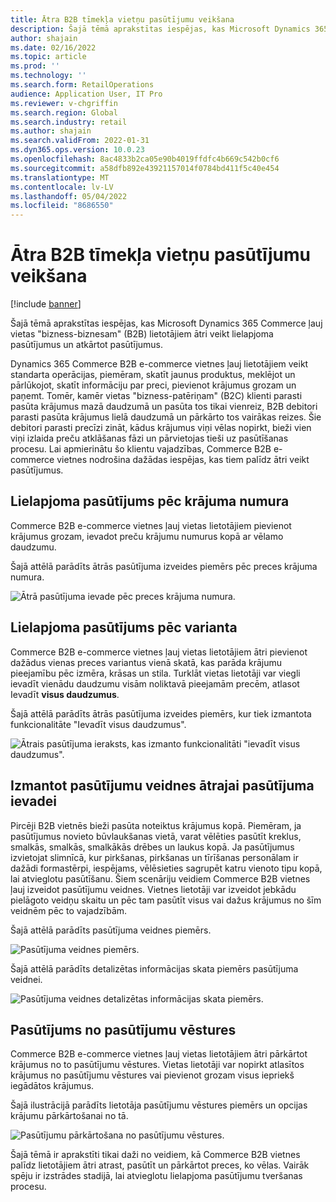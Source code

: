 ```yaml
---
title: Ātra B2B tīmekļa vietņu pasūtījumu veikšana
description: Šajā tēmā aprakstītas iespējas, kas Microsoft Dynamics 365 Commerce ļauj vietas "bizness-biznesam" (B2B) lietotājiem ātri veikt lielapjoma pasūtījumus un atkārtot pasūtījumus.
author: shajain
ms.date: 02/16/2022
ms.topic: article
ms.prod: ''
ms.technology: ''
ms.search.form: RetailOperations
audience: Application User, IT Pro
ms.reviewer: v-chgriffin
ms.search.region: Global
ms.search.industry: retail
ms.author: shajain
ms.search.validFrom: 2022-01-31
ms.dyn365.ops.version: 10.0.23
ms.openlocfilehash: 8ac4833b2ca05e90b4019ffdfc4b669c542b0cf6
ms.sourcegitcommit: a58dfb892e43921157014f0784bd411f5c40e454
ms.translationtype: MT
ms.contentlocale: lv-LV
ms.lasthandoff: 05/04/2022
ms.locfileid: "8686550"
---
```

# <a name="place-b2b-website-orders-quickly"></a>Ātra B2B tīmekļa vietņu pasūtījumu veikšana

[!include [banner](../../includes/banner.md)]

Šajā tēmā aprakstītas iespējas, kas Microsoft Dynamics 365 Commerce ļauj vietas "bizness-biznesam" (B2B) lietotājiem ātri veikt lielapjoma pasūtījumus un atkārtot pasūtījumus.

Dynamics 365 Commerce B2B e-commerce vietnes ļauj lietotājiem veikt standarta operācijas, piemēram, skatīt jaunus produktus, meklējot un pārlūkojot, skatīt informāciju par preci, pievienot krājumus grozam un paņemt. Tomēr, kamēr vietas "bizness-patēriņam" (B2C) klienti parasti pasūta krājumus mazā daudzumā un pasūta tos tikai vienreiz, B2B debitori parasti pasūta krājumus lielā daudzumā un pārkārto tos vairākas reizes. Šie debitori parasti precīzi zināt, kādus krājumus viņi vēlas nopirkt, bieži vien viņi izlaida preču atklāšanas fāzi un pārvietojas tieši uz pasūtīšanas procesu. Lai apmierinātu šo klientu vajadzības, Commerce B2B e-commerce vietnes nodrošina dažādas iespējas, kas tiem palīdz ātri veikt pasūtījumus.

## <a name="bulk-order-by-item-number"></a>Lielapjoma pasūtījums pēc krājuma numura

Commerce B2B e-commerce vietnes ļauj vietas lietotājiem pievienot krājumus grozam, ievadot preču krājumu numurus kopā ar vēlamo daudzumu.

Šajā attēlā parādīts ātrās pasūtījuma izveides piemērs pēc preces krājuma numura.

![Ātrā pasūtījuma ievade pēc preces krājuma numura.](../media/QuickAddByItem.png)

## <a name="bulk-order-by-variant"></a>Lielapjoma pasūtījums pēc varianta

Commerce B2B e-commerce vietnes ļauj vietas lietotājiem ātri pievienot dažādus vienas preces variantus vienā skatā, kas parāda krājumu pieejamību pēc izmēra, krāsas un stila. Turklāt vietas lietotāji var viegli ievadīt vienādu daudzumu visām noliktavā pieejamām precēm, atlasot Ievadīt **visus daudzumus**.

Šajā attēlā parādīts ātrās pasūtījuma izveides piemērs, kur tiek izmantota funkcionalitāte "Ievadīt visus daudzumus".

![Ātrais pasūtījuma ieraksts, kas izmanto funkcionalitāti "ievadīt visus daudzumus".](../media/MatrixView.png)

## <a name="use-order-templates-for-quick-order-entry"></a>Izmantot pasūtījumu veidnes ātrajai pasūtījuma ievadei

Pircēji B2B vietnēs bieži pasūta noteiktus krājumus kopā. Piemēram, ja pasūtījumus novieto būvlaukšanas vietā, varat vēlēties pasūtīt kreklus, smalkās, smalkās, smalkākās drēbes un laukus kopā. Ja pasūtījumus izvietojat slimnīcā, kur pirkšanas, pirkšanas un tīrīšanas personālam ir dažādi formastērpi, iespējams, vēlēsieties sagrupēt katru vienoto tipu kopā, lai atvieglotu pasūtīšanu. Šiem scenāriju veidiem Commerce B2B vietnes ļauj izveidot pasūtījumu veidnes. Vietnes lietotāji var izveidot jebkādu pielāgoto veidņu skaitu un pēc tam pasūtīt visus vai dažus krājumus no šīm veidnēm pēc to vajadzībām.

Šajā attēlā parādīts pasūtījuma veidnes piemērs.

![Pasūtījuma veidnes piemērs.](../media/OrderTemplateHeader.png)

Šajā attēlā parādīts detalizētas informācijas skata piemērs pasūtījuma veidnei.

![Pasūtījuma veidnes detalizētas informācijas skata piemērs.](../media/OrderTemplateLines.png)

## <a name="reorder-from-order-history"></a>Pasūtījums no pasūtījumu vēstures

Commerce B2B e-commerce vietnes ļauj vietas lietotājiem ātri pārkārtot krājumus no to pasūtījumu vēstures. Vietas lietotāji var nopirkt atlasītos krājumus no pasūtījumu vēstures vai pievienot grozam visus iepriekš iegādātos krājumus.

Šajā ilustrācijā parādīts lietotāja pasūtījumu vēstures piemērs un opcijas krājumu pārkārtošanai no tā.

![Pasūtījumu pārkārtošana no pasūtījumu vēstures.](../media/Reorder.png)

Šajā tēmā ir aprakstīti tikai daži no veidiem, kā Commerce B2B vietnes palīdz lietotājiem ātri atrast, pasūtīt un pārkārtot preces, ko vēlas. Vairāk spēju ir izstrādes stadijā, lai atvieglotu lielapjoma pasūtījumu tveršanas procesu.
